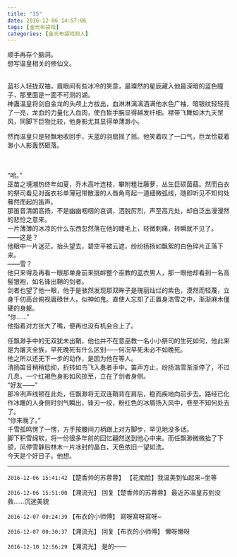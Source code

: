 ```yaml
---
title: "35"
date: 2016-12-06 14:57:06
tags: [金光布袋戏]
categories: [金光布袋戏同人]
---
```


<p dir="ltr"  >顺手再存个脑洞。<br />想写温皇相关的修仙文。<br /><br /></p> 
<p dir="ltr"  >蓝衫人轻拢双袖，眉眼间有些冰冷的笑意，最璨然的星辰藏入他最深暗的蓝色瞳子，那里面是一面不可测的湖。<br />神蛊温皇将剑自金龙的头颅上方拔出，血淋淋漓漓洒满他水色广袖，暗银纹轻轻亮了一亮，龙血的力量化入血肉，使白皙手腕显得越发纤细。襟带飞舞如沐九天罡风，同脚下巨物比较，他身影尤其显得单薄渺小。</p> 
<p dir="ltr"  >然而温皇只是轻飘地收回手，天蓝的羽扇摇了摇。他笑着叹了一口气，巨龙恰载着渺小人影轰然砸落。<br /><br /><br /></p> 
<p dir="ltr"  >“哈。”<br />巫苗之境潮热终年如夏，乔木高叶连枝，攀附粗壮藤萝，丛生巨硕菌菇。然而白衣的祭司看见对面衣衫单薄冠带散漫的人唇角弯起一道细微弧线，随即听见不知何处蓦然而起的笛声。<br />那笛音清朗高扬，不是幽幽咽咽的哀调，洒脱厉烈，声至高亢处，却自泛出漫漫然的悲怆之意来。<br />一片薄薄的冰凉的什么东西忽然落在他的睫毛上，轻微刺痛，转瞬就不见了。<br />——这是？<br />他眼中一片迷茫，抬头望去，碧空平被云遮，纷纷扬扬如飘絮的白色碎片正落下来。<br />——雪？<br />他只来得及再看一眼那单身前来挑衅整个巫教的蓝衣男人，那一眼他却看到一名高髻银袍，如名锋出鞘的剑者。<br />剑者也望了他一眼，他于是骇然发现那双眸子是瑰丽灿烂的紫色，漠然而轻蔑，立身千仞高台俯视庸碌世人，似神如鬼。直使人忘却了正置身浩雪之中，渐渐麻木僵硬的身躯。<br />“你……”<br />他指着对方张大了嘴，便再也没有机会合上了。</p> 
<p dir="ltr"  >任飘渺手中的无双犹未出鞘，他也并不在意巫教一名小小祭司的生死如何，他此来是为屠灭全族，早死晚死有什么区别——何况早死未必不如晚死。<br />他之所以还无下一步的动作，是因为他在等人。<br />清扬笛音稍稍低抑，折转如鸟飞入奏者手中。笛声方止，纷扬浩雪渐渐停了，不过几息，一个红褐色身影如风掠至，立在了剑者身侧。<br />“好友——”<br />那冷冽声线顿在此处，任飘渺将无双连鞘背在肩后，稳而疾地向前步去。路经已化作冰雕的人身侧时剑气瞬出，锋刃一绞，粉红色的冰屑扬入风中，卷至不知何处去了。<br />“你来晚了。”<br />千雪孤鸣愣了一愣，方手按腰间刀柄跟上对方脚步，罕见地没多话。<br />脚下积雪绵软，将一份很多年前的回忆翩然送到他心中来。而任飘渺微微抬了下颌，风停雪静后林木一片冰封的晶白，天色依旧一望如洗。<br />今天是个好日子。他想。</p>

<!-- more -->

---

`2016-12-06 15:41:42` 【楚香帅的苏蓉蓉】 【花痴脸】我温美到仙起来~坐等

`2016-12-06 15:51:00` 【溯流光】 回复【楚香帅的苏蓉蓉】 最近苏温皇苏到没救……沉迷美貌

`2016-12-07 00:24:39` 【布衣的小师傅】 寫呀寫呀寫呀~

`2016-12-07 00:30:37` 【溯流光】 回复【布衣的小师傅】 懒呀懒呀

`2016-12-10 12:56:29` 【溯流光】 是的——
